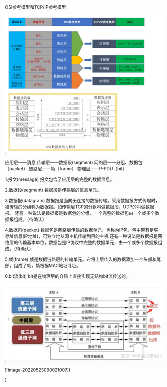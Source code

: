 OSI参考模型和TCP/IP参考模型

![image-20220523085929913](https://raw.githubusercontent.com/aiiw/office/main/img/image-20220523085929913.png)

应用层——消息
传输层——数据段(segment)
网络层——分组、数据包（packet）
链路层——帧（frame）
物理层——P-PDU（bit）

1.报文(message)
报文包含了应用层的完整的数据信息。

2.数据段(segment)
数据段是传输层的信息单元。

3.数据报(datagram)
数据报是面向无连接的数据传输。采用数据报方式传输时，被传输的分组称为数据报。如传输层TCP的分组叫做数据段，UDP的叫做数据报。
还有一种说法是数据报是数据包的分组，一个完整的数据包由一个或多个数据报组成。（待确认）

4.数据包(packet)
数据包是网络层传输的数据单元。也称为IP包，包中带有足够寻址信息(IP地址)，可独立地从源主机传输到目的主机
还有一种说法是数据报是网络层的传输基本单位，数据包是IP协议中完整的数据单元，由一个或多个数据报组成。（待确认）

5.帧(frame)
帧是数据链路层的传输单元。它将上层传入的数据添加一个头部和尾部，组成了帧，帧根据MAC地址寻址。 

6.bit流(bit)
bit是在物理层的介质上直接实现无结构bit流传送的。



![image-20220523090014210](https://raw.githubusercontent.com/aiiw/office/main/img/image-20220523090014210.png)

![image-20220523090021007](

)